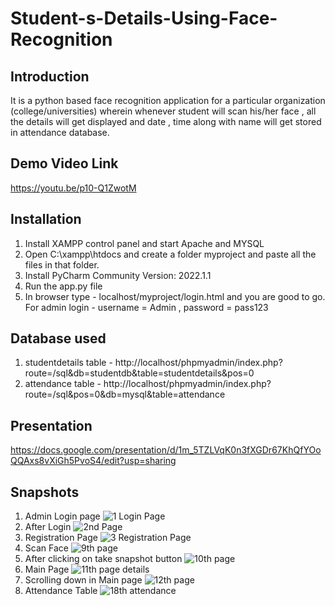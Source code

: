 # Student-s-Details-Using-Face-Recognition

## Introduction
It is a python based face recognition application for a particular organization (college/universities) wherein whenever student will scan his/her face , all the details will get displayed and date , time along with name will get stored in attendance database.
## Demo Video Link
https://youtu.be/p10-Q1ZwotM
## Installation
1) Install XAMPP control panel and start Apache and MYSQL 
2) Open C:\xampp\htdocs and create a folder myproject and paste all the files in that folder.
3) Install PyCharm Community Version: 2022.1.1
4) Run the app.py file
5) In browser type - localhost/myproject/login.html and you are good to go.
   For admin login - username = Admin , password = pass123
## Database used
1) studentdetails table - http://localhost/phpmyadmin/index.php?route=/sql&db=studentdb&table=studentdetails&pos=0
2) attendance table - http://localhost/phpmyadmin/index.php?route=/sql&pos=0&db=mysql&table=attendance
## Presentation 
https://docs.google.com/presentation/d/1m_5TZLVqK0n3fXGDr67KhQfYOoQQAxs8vXiGh5PvoS4/edit?usp=sharing
## Snapshots
1) Admin Login page ![1 Login Page](https://user-images.githubusercontent.com/95924396/170882473-bcfddc22-33cc-4b96-8a15-153f45ecfe9c.png)
2) After Login ![2nd Page](https://user-images.githubusercontent.com/95924396/170882493-98b6a3fe-8208-45d3-a1c0-f5efc7612271.png)
3) Registration Page ![3 Registration Page](https://user-images.githubusercontent.com/95924396/170882526-15bd3c00-6ce1-4579-9135-b1821971d915.png)
4) Scan Face ![9th page](https://user-images.githubusercontent.com/95924396/170882535-60fae957-332c-4d86-9ec4-318465ce63ee.png)
5) After clicking on take snapshot button ![10th page](https://user-images.githubusercontent.com/95924396/170882538-1fc9e13d-69a5-4c07-9ea0-e234524b452a.png)
6) Main Page ![11th page details](https://user-images.githubusercontent.com/95924396/170882545-c25d5afc-6be6-4156-9548-f4b50a709402.png)
7) Scrolling down in Main page ![12th page](https://user-images.githubusercontent.com/95924396/170882551-1a366dc0-4731-4fe3-8184-4b5922351df1.png)
8) Attendance Table ![18th attendance](https://user-images.githubusercontent.com/95924396/170882564-4a226d47-58c9-4b37-a342-9520df8f76f8.png)
